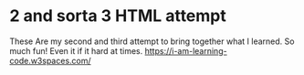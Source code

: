 # 2 and sorta 3 HTML attempt
These Are my second and third attempt to bring together what I learned. So much fun! Even it if it hard at times.
https://i-am-learning-code.w3spaces.com/
